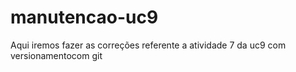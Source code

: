 # manutencao-uc9
Aqui iremos fazer as correções referente a atividade 7 da uc9 com versionamentocom git
